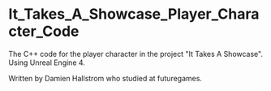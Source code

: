 # It_Takes_A_Showcase_Player_Character_Code

The C++ code for the player character in the project "It Takes A Showcase". Using Unreal Engine 4. 

Written by Damien Hallstrom who studied at futuregames.
